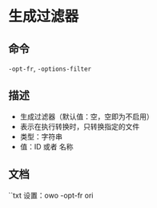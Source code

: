 # 生成过滤器
## 命令
`-opt-fr`, `-options-filter`

## 描述
- 生成过滤器（默认值：空，空即为不启用）
- 表示在执行转换时，只转换指定的文件
- 类型：字符串
- 值：ID 或者 名称

## 文档
``txt
设置：owo -opt-fr ori
```